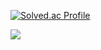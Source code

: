 [![Solved.ac Profile](http://mazassumnida.wtf/api/generate_badge?boj=qoralsdn505)](https://solved.ac/qoralsdn505)

<a href="mailto:qoralsdn505@gmail.com" target="_blank"><img src="https://img.shields.io/badge/qoralsdn505@gmail.com-EA4335?style=flat-square&logo=Gmail&logoColor=white"/></a>
</p>

</div>
